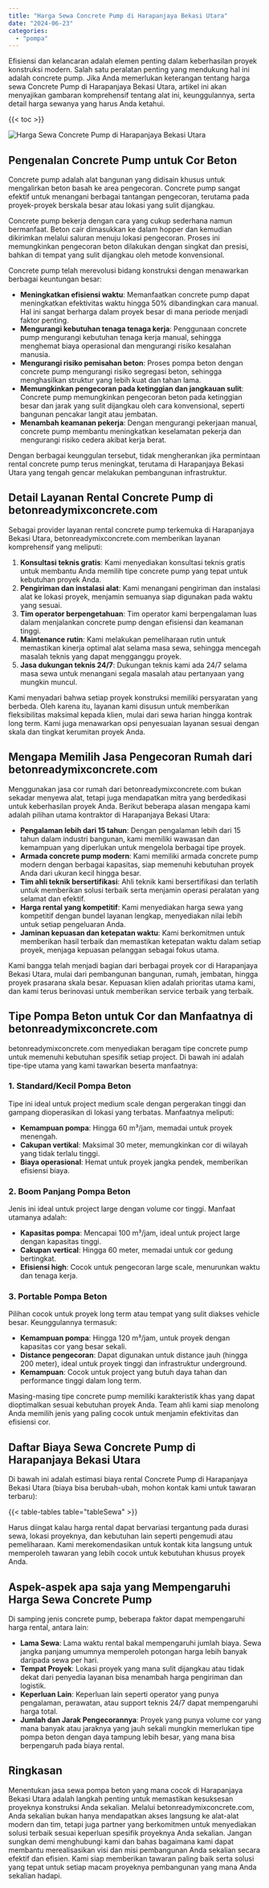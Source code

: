 ```yaml
---
title: "Harga Sewa Concrete Pump di Harapanjaya Bekasi Utara"
date: "2024-06-23"
categories: 
  - "pompa"
---
```


Efisiensi dan kelancaran adalah elemen penting dalam keberhasilan proyek konstruksi modern. Salah satu peralatan penting yang mendukung hal ini adalah concrete pump. Jika Anda memerlukan keterangan tentang harga sewa Concrete Pump di Harapanjaya Bekasi Utara, artikel ini akan menyajikan gambaran komprehensif tentang alat ini, keunggulannya, serta detail harga sewanya yang harus Anda ketahui.

{{< toc >}}

![Harga Sewa Concrete Pump di Harapanjaya Bekasi Utara](https://betoncor8.github.io/pump/concrete-pump%20(10).png)

## Pengenalan Concrete Pump untuk Cor Beton

Concrete pump adalah alat bangunan yang didisain khusus untuk mengalirkan beton basah ke area pengecoran. Concrete pump sangat efektif untuk menangani berbagai tantangan pengecoran, terutama pada proyek-proyek berskala besar atau lokasi yang sulit dijangkau.

Concrete pump bekerja dengan cara yang cukup sederhana namun bermanfaat. Beton cair dimasukkan ke dalam hopper dan kemudian dikirimkan melalui saluran menuju lokasi pengecoran. Proses ini memungkinkan pengecoran beton dilakukan dengan singkat dan presisi, bahkan di tempat yang sulit dijangkau oleh metode konvensional.

Concrete pump telah merevolusi bidang konstruksi dengan menawarkan berbagai keuntungan besar:

- **Meningkatkan efisiensi waktu**: Memanfaatkan concrete pump dapat meningkatkan efektivitas waktu hingga 50% dibandingkan cara manual. Hal ini sangat berharga dalam proyek besar di mana periode menjadi faktor penting.
- **Mengurangi kebutuhan tenaga tenaga kerja**: Penggunaan concrete pump mengurangi kebutuhan tenaga kerja manual, sehingga menghemat biaya operasional dan mengurangi risiko kesalahan manusia.
- **Mengurangi risiko pemisahan beton**: Proses pompa beton dengan concrete pump mengurangi risiko segregasi beton, sehingga menghasilkan struktur yang lebih kuat dan tahan lama.
- **Memungkinkan pengecoran pada ketinggian dan jangkauan sulit**: Concrete pump memungkinkan pengecoran beton pada ketinggian besar dan jarak yang sulit dijangkau oleh cara konvensional, seperti bangunan pencakar langit atau jembatan.
- **Menambah keamanan pekerja**: Dengan mengurangi pekerjaan manual, concrete pump membantu meningkatkan keselamatan pekerja dan mengurangi risiko cedera akibat kerja berat.

Dengan berbagai keunggulan tersebut, tidak mengherankan jika permintaan rental concrete pump terus meningkat, terutama di Harapanjaya Bekasi Utara yang tengah gencar melakukan pembangunan infrastruktur.

## Detail Layanan Rental Concrete Pump di betonreadymixconcrete.com

Sebagai provider layanan rental concrete pump terkemuka di Harapanjaya Bekasi Utara, betonreadymixconcrete.com memberikan layanan komprehensif yang meliputi:

1. **Konsultasi teknis gratis**: Kami menyediakan konsultasi teknis gratis untuk membantu Anda memilih tipe concrete pump yang tepat untuk kebutuhan proyek Anda.
2. **Pengiriman dan instalasi alat**: Kami menangani pengiriman dan instalasi alat ke lokasi proyek, menjamin semuanya siap digunakan pada waktu yang sesuai.
3. **Tim operator berpengetahuan**: Tim operator kami berpengalaman luas dalam menjalankan concrete pump dengan efisiensi dan keamanan tinggi.
4. **Maintenance rutin**: Kami melakukan pemeliharaan rutin untuk memastikan kinerja optimal alat selama masa sewa, sehingga mencegah masalah teknis yang dapat mengganggu proyek.
5. **Jasa dukungan teknis 24/7**: Dukungan teknis kami ada 24/7 selama masa sewa untuk menangani segala masalah atau pertanyaan yang mungkin muncul.

Kami menyadari bahwa setiap proyek konstruksi memiliki persyaratan yang berbeda. Oleh karena itu, layanan kami disusun untuk memberikan fleksibilitas maksimal kepada klien, mulai dari sewa harian hingga kontrak long term. Kami juga menawarkan opsi penyesuaian layanan sesuai dengan skala dan tingkat kerumitan proyek Anda.

## Mengapa Memilih Jasa Pengecoran Rumah dari betonreadymixconcrete.com

Menggunakan jasa cor rumah dari betonreadymixconcrete.com bukan sekadar menyewa alat, tetapi juga mendapatkan mitra yang berdedikasi untuk keberhasilan proyek Anda. Berikut beberapa alasan mengapa kami adalah pilihan utama kontraktor di Harapanjaya Bekasi Utara:

- **Pengalaman lebih dari 15 tahun**: Dengan pengalaman lebih dari 15 tahun dalam industri bangunan, kami memiliki wawasan dan kemampuan yang diperlukan untuk mengelola berbagai tipe proyek.
- **Armada concrete pump modern**: Kami memiliki armada concrete pump modern dengan berbagai kapasitas, siap memenuhi kebutuhan proyek Anda dari ukuran kecil hingga besar.
- **Tim ahli teknik bersertifikasi**: Ahli teknik kami bersertifikasi dan terlatih untuk memberikan solusi terbaik serta menjamin operasi peralatan yang selamat dan efektif.
- **Harga rental yang kompetitif**: Kami menyediakan harga sewa yang kompetitif dengan bundel layanan lengkap, menyediakan nilai lebih untuk setiap pengeluaran Anda.
- **Jaminan kepuasan dan ketepatan waktu**: Kami berkomitmen untuk memberikan hasil terbaik dan memastikan ketepatan waktu dalam setiap proyek, menjaga kepuasan pelanggan sebagai fokus utama.

Kami bangga telah menjadi bagian dari berbagai proyek cor di Harapanjaya Bekasi Utara, mulai dari pembangunan bangunan, rumah, jembatan, hingga proyek prasarana skala besar. Kepuasan klien adalah prioritas utama kami, dan kami terus berinovasi untuk memberikan service terbaik yang terbaik.

## Tipe Pompa Beton untuk Cor dan Manfaatnya di betonreadymixconcrete.com

betonreadymixconcrete.com menyediakan beragam tipe concrete pump untuk memenuhi kebutuhan spesifik setiap project. Di bawah ini adalah tipe-tipe utama yang kami tawarkan beserta manfaatnya:

### 1\. Standard/Kecil Pompa Beton

Tipe ini ideal untuk project medium scale dengan pergerakan tinggi dan gampang dioperasikan di lokasi yang terbatas. Manfaatnya meliputi:

- **Kemampuan pompa**: Hingga 60 m³/jam, memadai untuk proyek menengah.
- **Cakupan vertikal**: Maksimal 30 meter, memungkinkan cor di wilayah yang tidak terlalu tinggi.
- **Biaya operasional**: Hemat untuk proyek jangka pendek, memberikan efisiensi biaya.

### 2\. Boom Panjang Pompa Beton

Jenis ini ideal untuk project large dengan volume cor tinggi. Manfaat utamanya adalah:

- **Kapasitas pompa**: Mencapai 100 m³/jam, ideal untuk project large dengan kapasitas tinggi.
- **Cakupan vertical**: Hingga 60 meter, memadai untuk cor gedung bertingkat.
- **Efisiensi high**: Cocok untuk pengecoran large scale, menurunkan waktu dan tenaga kerja.

### 3\. Portable Pompa Beton

Pilihan cocok untuk proyek long term atau tempat yang sulit diakses vehicle besar. Keunggulannya termasuk:

- **Kemampuan pompa**: Hingga 120 m³/jam, untuk proyek dengan kapasitas cor yang besar sekali.
- **Distance pengecoran**: Dapat digunakan untuk distance jauh (hingga 200 meter), ideal untuk proyek tinggi dan infrastruktur underground.
- **Kemampuan**: Cocok untuk project yang butuh daya tahan dan performance tinggi dalam long term.

Masing-masing tipe concrete pump memiliki karakteristik khas yang dapat dioptimalkan sesuai kebutuhan proyek Anda. Team ahli kami siap menolong Anda memilih jenis yang paling cocok untuk menjamin efektivitas dan efisiensi cor.

## Daftar Biaya Sewa Concrete Pump di Harapanjaya Bekasi Utara

Di bawah ini adalah estimasi biaya rental Concrete Pump di Harapanjaya Bekasi Utara (biaya bisa berubah-ubah, mohon kontak kami untuk tawaran terbaru):

{{< table-tables table="tableSewa" >}}

Harus diingat kalau harga rental dapat bervariasi tergantung pada durasi sewa, lokasi proyeknya, dan kebutuhan lain seperti pengemudi atau pemeliharaan. Kami merekomendasikan untuk kontak kita langsung untuk memperoleh tawaran yang lebih cocok untuk kebutuhan khusus proyek Anda.

## Aspek-aspek apa saja yang Mempengaruhi Harga Sewa Concrete Pump

Di samping jenis concrete pump, beberapa faktor dapat mempengaruhi harga rental, antara lain:

- **Lama Sewa**: Lama waktu rental bakal mempengaruhi jumlah biaya. Sewa jangka panjang umumnya memperoleh potongan harga lebih banyak daripada sewa per hari.
- **Tempat Proyek**: Lokasi proyek yang mana sulit dijangkau atau tidak dekat dari penyedia layanan bisa menambah harga pengiriman dan logistik.
- **Keperluan Lain**: Keperluan lain seperti operator yang punya pengalaman, perawatan, atau support teknis 24/7 dapat mempengaruhi harga total.
- **Jumlah dan Jarak Pengecorannya**: Proyek yang punya volume cor yang mana banyak atau jaraknya yang jauh sekali mungkin memerlukan tipe pompa beton dengan daya tampung lebih besar, yang mana bisa berpengaruh pada biaya rental.

## Ringkasan

Menentukan jasa sewa pompa beton yang mana cocok di Harapanjaya Bekasi Utara adalah langkah penting untuk memastikan kesuksesan proyeknya konstruksi Anda sekalian. Melalui betonreadymixconcrete.com, Anda sekalian bukan hanya mendapatkan akses langsung ke alat-alat modern dan tim, tetapi juga partner yang berkomitmen untuk menyediakan solusi terbaik sesuai keperluan spesifik proyeknya Anda sekalian. Jangan sungkan demi menghubungi kami dan bahas bagaimana kami dapat membantu merealisasikan visi dan misi pembangunan Anda sekalian secara efektif dan efisien. Kami siap memberikan tawaran paling baik serta solusi yang tepat untuk setiap macam proyeknya pembangunan yang mana Anda sekalian hadapi.
